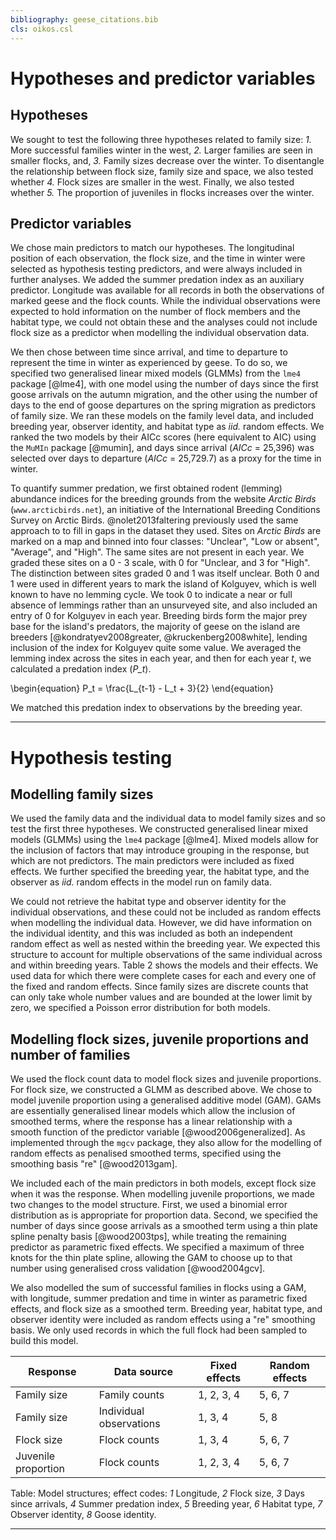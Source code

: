 ```yaml
---
bibliography: geese_citations.bib
cls: oikos.csl
---
```

# Hypotheses and predictor variables

## Hypotheses
We sought to test the following three hypotheses related to family size: *1.* More successful families winter in the west, *2.* Larger families are seen in smaller flocks, and, *3.* Family sizes decrease over the winter. To disentangle the relationship between flock size, family size and space, we also tested whether *4.* Flock sizes are smaller in the west. Finally, we also tested whether *5.* The proportion of juveniles in flocks increases over the winter.

## Predictor variables
We chose main predictors to match our hypotheses. The longitudinal position of each observation, the flock size, and the time in winter were selected as hypothesis testing predictors, and were always included in further analyses. We added the summer predation index as an auxiliary predictor. Longitude was available for all records in both the observations of marked geese and the flock counts. While the individual observations were expected to hold information on the number of flock members and the habitat type, we could not obtain these and the analyses could not include flock size as a predictor when modelling the individual observation data.

We then chose between time since arrival, and time to departure to represent the time in winter as experienced by geese. To do so, we specified two generalised linear mixed models (GLMMs) from the `lme4` package [@lme4], with one model using the number of days since the first goose arrivals on the autumn migration, and the other using the number of days to the end of goose departures on the spring migration as predictors of family size. We ran these models on the family level data, and included breeding year, observer identity, and habitat type as *iid.* random effects. We ranked the two models by their AICc scores (here equivalent to AIC) using the `MuMIn` package [@mumin], and days since arrival ($AICc$ = 25,396) was selected over days to departure ($AICc$ = 25,729.7) as a proxy for the time in winter.

To quantify summer predation, we first obtained rodent (lemming) abundance indices for the breeding grounds from the website *Arctic Birds* (`www.arcticbirds.net`), an initiative of the International Breeding Conditions Survey on Arctic Birds. @nolet2013faltering previously used the same approach to to fill in gaps in the dataset they used. Sites on *Arctic Birds* are marked on a map and binned into four classes: "Unclear", "Low or absent", "Average", and "High". The same sites are not present in each year. We graded these sites on a 0 - 3 scale, with 0 for "Unclear, and 3 for "High". The distinction between sites graded 0 and 1 was itself unclear. Both 0 and 1 were used in different years to mark the island of Kolguyev, which is well known to have no lemming cycle. We took 0 to indicate a near or full absence of lemmings rather than an unsurveyed site, and also included an entry of 0 for Kolguyev in each year. Breeding birds form the major prey base for the island's predators, the majority of geese on the island are breeders [@kondratyev2008greater, @kruckenberg2008white], lending inclusion of the index for Kolguyev quite some value. We averaged the lemming index across the sites in each year, and then for each year *t*, we calculated a predation index (*P_t*).

 \begin{equation} P_t = \frac{L_{t-1} - L_t + 3}{2} \end{equation}

We matched this predation index to observations by the breeding year.

---

# Hypothesis testing

## Modelling family sizes

We used the family data and the individual data to model family sizes and so test the first three hypotheses. We constructed generalised linear mixed models (GLMMs) using the `lme4` package [@lme4]. Mixed models allow for the inclusion of factors that may introduce grouping in the response, but which are not predictors. The main predictors were included as fixed effects. We further specified the breeding year, the habitat type, and the observer as *iid.* random effects in the model run on family data.

We could not retrieve the habitat type and observer identity for the individual observations, and these could not be included as random effects when modelling the individual data. However, we did have information on the individual identity, and this was included as both an independent random effect as well as nested within the breeding year. We expected this structure to account for multiple observations of the same individual across and within breeding years. Table 2 shows the models and their effects. We used data for which there were complete cases for each and every one of the fixed and random effects. Since family sizes are discrete counts that can only take whole number values and are bounded at the lower limit by zero, we specified a Poisson error distribution for both models.

## Modelling flock sizes, juvenile proportions and number of families

We used the flock count data to model flock sizes and juvenile proportions. For flock size, we constructed a GLMM as described above. We chose to model juvenile proportion using a generalised additive model (GAM). GAMs are essentially generalised linear models which allow the inclusion of smoothed terms, where the response has a linear relationship with a smooth function of the predictor variable [@wood2006generalized]. As implemented through the `mgcv` package, they also allow for the modelling of random effects as penalised smoothed terms, specified using the smoothing basis "re" [@wood2013gam].

We included each of the main predictors in both models, except flock size when it was the response. When modelling juvenile proportions, we made two changes to the model structure. First, we used a binomial error distribution as is appropriate for proportion data. Second, we specified the number of days since goose arrivals as a smoothed term using a thin plate spline penalty basis [@wood2003tps], while treating the remaining predictor as parametric fixed effects. We specified a maximum of three knots for the thin plate spline, allowing the GAM to choose up to that number using generalised cross validation [@wood2004gcv].

We also modelled the sum of successful families in flocks using a GAM, with longitude, summer predation and time in winter as parametric fixed effects, and flock size as a smoothed term. Breeding year, habitat type, and observer identity were included as random effects using a "re" smoothing basis. We only used records in which the full flock had been sampled to build this model.

|Response|Data source|Fixed effects|Random effects|
|---|---|---|---|
|Family size|Family counts|1, 2, 3, 4|5, 6, 7|
|Family size|Individual observations|1, 3, 4|5, 8|
|Flock size|Flock counts|1, 3, 4|5, 6, 7|
|Juvenile proportion|Flock counts|1, 2, 3, 4|5, 6, 7|

Table: Model structures; effect codes: *1* Longitude, *2* Flock size, *3* Days since arrivals, *4* Summer predation index, *5* Breeding year, *6* Habitat type, *7* Observer identity, *8* Goose identity.

---
